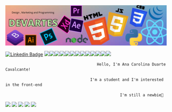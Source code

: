 <img src="https://raw.githubusercontent.com/devartes/devartes/main/0001-15105622194_20210103_100028_0000.png">

[![Linkedin Badge](https://img.shields.io/badge/-LinkedIn-blue?style=flat-square&logo=Linkedin&logoColor=white&link=https://www.linkedin.com/in/anacdcavalcante/)](https://www.linkedin.com/in/anacdcavalcante/)
<img src="https://aleen42.github.io/badges/src/photoshop.svg"><img src="https://aleen42.github.io/badges/src/illustrator.svg"><img src="https://aleen42.github.io/badges/src/after_effects.svg"><img src="https://aleen42.github.io/badges/src/premiere.svg"><img src="https://img.shields.io/badge/-JavaScript-yellow"><img src="https://img.shields.io/badge/-HTML-orange"><img src="https://img.shields.io/badge/-CSS%20-blue"><img src="https://img.shields.io/badge/-jQuery-9cf"><img src="https://img.shields.io/badge/-Bootstrap-blueviolet"><img src="https://img.shields.io/badge/-React-9cf"><img src="https://img.shields.io/badge/-Node.js-brightgreen"><img src="https://img.shields.io/badge/-Adobe%20XD-blueviolet"><img src="https://img.shields.io/badge/-python-yellow">



                                            Hello, I'm Ana Carolina Duarte Cavalcante!

                                         I'm a student and I'm interested in the front-end
                                                      
                                                      I'm still a newbie🙈

<img src="https://github-readme-stats.vercel.app/api?username=devartes&&show_icons=true&title_color=aaff00&icon_color=ff00f7&text_color=ffffff&bg_color=151515"> <img src="http://www.pngmart.com/files/2/Pac-Man-Ghost-PNG-Image.png" width="48"> <img src="https://cdn.pixabay.com/photo/2020/08/13/01/38/exclamation-5483947_960_720.png" width="40">        <img src="https://assets.stickpng.com/images/580b57fcd9996e24bc43c316.png" width="128">                <img src="https://cdn.lowgif.com/full/aebf6194d75ded27-pacman-gifs-search-find-make-share-gfycat-gifs.gif">
